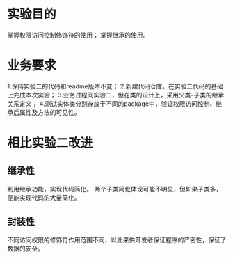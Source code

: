 # 实验目的
 掌握权限访问控制修饰符的使用；
 掌握继承的使用。
 
# 业务要求
 1.保持实验二的代码和readme版本不变；
 2.新建代码仓库，在实验二代码的基础上完成本次实验；
 3.业务过程同实验二，但在类的设计上，采用父类-子类的继承关系定义；
 4.测试实体类分别存放于不同的package中，验证权限访问控制、继承后属性及方法的可见性。
 
# 相比实验二改进
 ## 继承性
 利用继承功能，实现代码简化。
 两个子类简化体现可能不明显，但如果子类多，便能实现代码的大量简化。
 ## 封装性
 不同访问权限的修饰符作用范围不同，以此来供开发者保证程序的严密性，保证了数据的安全。

